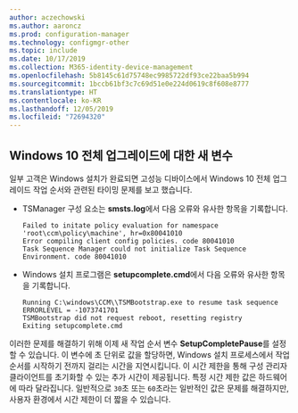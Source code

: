 ```yaml
---
author: aczechowski
ms.author: aaroncz
ms.prod: configuration-manager
ms.technology: configmgr-other
ms.topic: include
ms.date: 10/17/2019
ms.collection: M365-identity-device-management
ms.openlocfilehash: 5b8145c61d75748ec9985722df93ce22baa5b994
ms.sourcegitcommit: 1bccb61bf3c7c69d51e0e224d0619c8f608e8777
ms.translationtype: HT
ms.contentlocale: ko-KR
ms.lasthandoff: 12/05/2019
ms.locfileid: "72694320"
---
```

## <a name="bkmk_osdvar"></a> Windows 10 전체 업그레이드에 대한 새 변수

<!--4680263-->

일부 고객은 Windows 설치가 완료되면 고성능 디바이스에서 Windows 10 전체 업그레이드 작업 순서와 관련된 타이밍 문제를 보고 했습니다.

- TSManager 구성 요소는 **smsts.log**에서 다음 오류와 유사한 항목을 기록합니다.

    ``` log
    Failed to initate policy evaluation for namespace 'root\ccm\policy\machine', hr=0x80041010
    Error compiling client config policies. code 80041010
    Task Sequence Manager could not initialize Task Sequence Environment. code 80041010
    ```

- Windows 설치 프로그램은 **setupcomplete.cmd**에서 다음 오류와 유사한 항목을 기록합니다.

    ``` log
    Running C:\windows\CCM\\TSMBootstrap.exe to resume task sequence
    ERRORLEVEL = -1073741701
    TSMBootstrap did not request reboot, resetting registry
    Exiting setupcomplete.cmd
    ```

이러한 문제를 해결하기 위해 이제 새 작업 순서 변수 **SetupCompletePause**를 설정할 수 있습니다. 이 변수에 초 단위로 값을 할당하면, Windows 설치 프로세스에서 작업 순서를 시작하기 전까지 걸리는 시간을 지연시킵니다. 이 시간 제한을 통해 구성 관리자 클라이언트를 초기화할 수 있는 추가 시간이 제공됩니다. 특정 시간 제한 값은 하드웨어에 따라 달라집니다. 일반적으로 `30`초 또는 `60`초라는 일반적인 값은 문제를 해결하지만, 사용자 환경에서 시간 제한이 더 짧을 수 있습니다.
